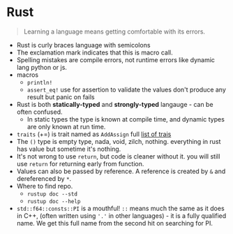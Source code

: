 # Rust

> Learning a language means getting comfortable with its errors.

- Rust is curly braces language with semicolons
- The exclamation mark indicates that this is macro call.
- Spelling mistakes are compile errors, not runtime errors like dynamic lang python or js.
- macros  
  - `println!`
  - `assert_eq!` use for assertion to validate the values don't produce any result but panic on fails 
- Rust is both **statically-typed** and **strongly-typed** langauge - can be often confused.
  - In static types the type is known at compile time, and dynamic types are only known at run time.
- `traits` (+=) is trait named as `AddAssign` full [list of trais ](https://doc.rust-lang.org/std/ops/index.html)
- The `()` type is empty type, nada, void, zilch, nothing. everything in rust has value but sometime it's nothing.
- It's not wrong to use `return`, but code is cleaner without it. you will still use `return` for returning early from function.
- Values can also be passed by reference. A reference is created by `&` and dereferenced by `*`.
- Where to find repo.
  - `rustup doc --std`
  - `rustup doc --help`
- `std::f64::consts::PI` is a mouthful! `::` means much the same as it does in C++, (often written using `'.'` in other languages) - it is a fully qualified name. We get this full name from the second hit on searching for PI.